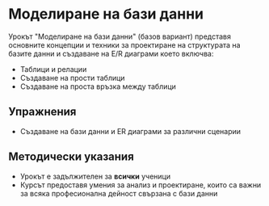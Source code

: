 # Моделиране на бази данни

Урокът "Моделиране на бази данни" (базов вариант) представя основните концепции и техники за проектиране на структурата на базите данни и създаване на E/R диаграми което включва:
  - Таблици и релации
  - Създаване на прости таблици
  - Създаване на проста връзка между таблици

## Упражнения
  - Създаване на бази данни и ER диаграми за различни сценарии

## Методически указания
  - Урокът е задължителен за **всички** ученици
  - Курсът предоставя умения за анализ и проектиране, които са важни за всяка професионална дейност свързана с бази данни
